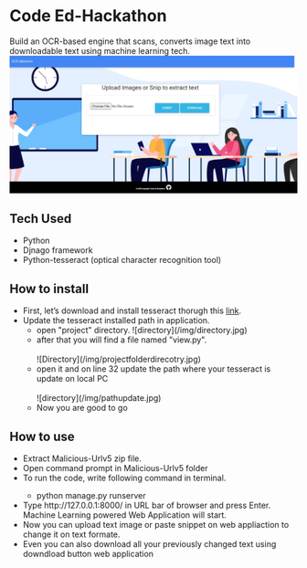 # Code Ed-Hackathon
Build an OCR-based engine that scans, converts image text into downloadable text using machine learning tech.
![Index](/ssindex.jpg)
## Tech Used
<ul>
  <li>Python</li>
  <li>Djnago framework</li>
  <li>Python-tesseract (optical character recognition tool)</li>
</ul>

## How to install
<ul>
  <li>First, let’s download and install tesseract thorugh this <a href="http://digi.bib.uni-mannheim.de/tesseract/tesseract-ocr-setup-4.00.00dev.exe">link</a>.</li>
  <li>Update the tesseract installed path in application.
    <ul>
      <li>open "project" directory. ![directory](/img/directory.jpg)</li>
      <li>after that you will find a file named "view.py".</li><br>
      ![Directory](/img/projectfolderdirecotry.jpg)
      <li>open it and on line 32 update the path where your tesseract is update on local PC</li><br>
      ![directory](/img/pathupdate.jpg)
      <li> Now you are good to go</li>
    </ul>
</ul>

## How to use
<ul>
  <li>Extract Malicious-Urlv5 zip file.</li>
  <li>Open command prompt in Malicious-Urlv5 folder</li>
  <li>To run the code, write following command in terminal.</li>
    <ul>
      <li>python manage.py runserver</li>
  </ul>
  <li>Type http://127.0.0.1:8000/ in URL bar of browser and press Enter. Machine Learning powered Web Application will start.</li>
  <li>Now you can upload text image or paste snippet on web appliaction to change it on text formate.</li>
  <li>Even you can also download all your previously changed text using downdload button web application</li>
</ul>
  
